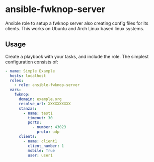 # ansible-fwknop-server

Ansible role to setup a fwknop server also creating config files for its clients.  This works on Ubuntu and Arch Linux based linux systems.

## Usage

Create a playbook with your tasks, and include the role.
The simplest configuration consists of:

```yaml
- name: Simple Example
  hosts: localhost
  roles:
    - role: ansible-fwknop-server
  vars:
    fwknop:
      domain: example.org
      resolve_url: XXXXXXXXXX
      stanzas:
        - name: test1
          timeout: 30
          ports: 
            - number: 43023
              proto: udp
      clients:
        - name: client1
          client_number: 1
          mobile: True
          user: user1
```


